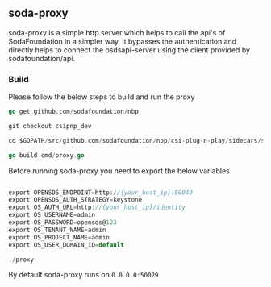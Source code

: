 ## soda-proxy

soda-proxy is a simple http server which helps to call the api's of SodaFoundation in a simpler way, it bypasses the authentication and directly helps to connect the osdsapi-server using the client provided by sodafoundation/api.

### Build
Please follow the below steps to build and run the proxy

```go
go get github.com/sodafoundation/nbp

git checkout csipnp_dev 

cd $GOPATH/src/github.com/sodafoundation/nbp/csi-plug-n-play/sidecars/soda-proxy

go build cmd/proxy.go
```

Before running soda-proxy you need to export the below variables.

```go

export OPENSDS_ENDPOINT=http://{your_host_ip}:50040
export OPENSDS_AUTH_STRATEGY=keystone
export OS_AUTH_URL=http://{your_host_ip}/identity
export OS_USERNAME=admin
export OS_PASSWORD=opensds@123
export OS_TENANT_NAME=admin
export OS_PROJECT_NAME=admin
export OS_USER_DOMAIN_ID=default
```

```go
./proxy

```

By default soda-proxy runs on `0.0.0.0:50029`